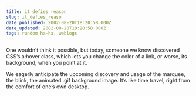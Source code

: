 ```yaml
---
title: it defies reason
slug: it_defies_reaso
date_published: 2002-08-20T18:20:58.000Z
date_updated: 2002-08-20T18:20:58.000Z
tags: random ha-ha, weblogs
---
```


One wouldn’t think it possible, but today, someone we know discovered CSS’s a:hover class, which lets you change the color of a link, or worse, its background, when you point at it.

We eagerly anticipate the upcoming discovery and usage of the marquee, the blink, the animated .gif background image. It’s like time travel, right from the comfort of one’s own desktop.
